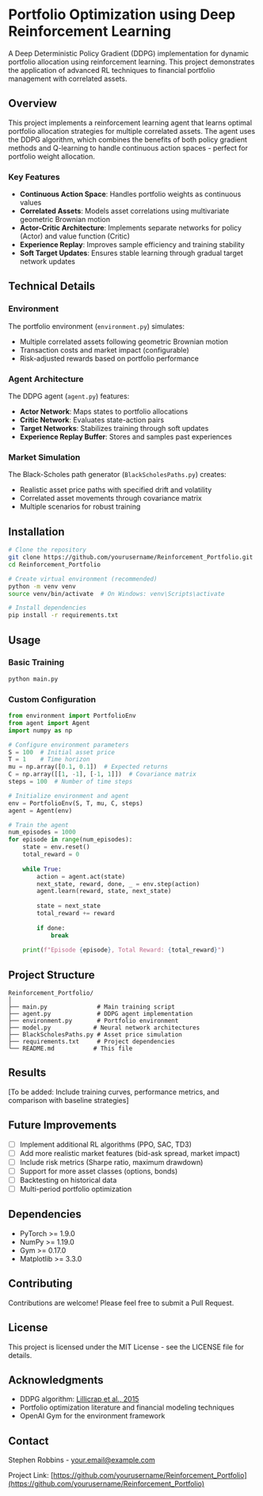 # Portfolio Optimization using Deep Reinforcement Learning

A Deep Deterministic Policy Gradient (DDPG) implementation for dynamic portfolio allocation using reinforcement learning. This project demonstrates the application of advanced RL techniques to financial portfolio management with correlated assets.

## Overview

This project implements a reinforcement learning agent that learns optimal portfolio allocation strategies for multiple correlated assets. The agent uses the DDPG algorithm, which combines the benefits of both policy gradient methods and Q-learning to handle continuous action spaces - perfect for portfolio weight allocation.

### Key Features

- **Continuous Action Space**: Handles portfolio weights as continuous values
- **Correlated Assets**: Models asset correlations using multivariate geometric Brownian motion
- **Actor-Critic Architecture**: Implements separate networks for policy (Actor) and value function (Critic)
- **Experience Replay**: Improves sample efficiency and training stability
- **Soft Target Updates**: Ensures stable learning through gradual target network updates

## Technical Details

### Environment
The portfolio environment (`environment.py`) simulates:
- Multiple correlated assets following geometric Brownian motion
- Transaction costs and market impact (configurable)
- Risk-adjusted rewards based on portfolio performance

### Agent Architecture
The DDPG agent (`agent.py`) features:
- **Actor Network**: Maps states to portfolio allocations
- **Critic Network**: Evaluates state-action pairs
- **Target Networks**: Stabilizes training through soft updates
- **Experience Replay Buffer**: Stores and samples past experiences

### Market Simulation
The Black-Scholes path generator (`BlackScholesPaths.py`) creates:
- Realistic asset price paths with specified drift and volatility
- Correlated asset movements through covariance matrix
- Multiple scenarios for robust training

## Installation

```bash
# Clone the repository
git clone https://github.com/yourusername/Reinforcement_Portfolio.git
cd Reinforcement_Portfolio

# Create virtual environment (recommended)
python -m venv venv
source venv/bin/activate  # On Windows: venv\Scripts\activate

# Install dependencies
pip install -r requirements.txt
```

## Usage

### Basic Training

```python
python main.py
```

### Custom Configuration

```python
from environment import PortfolioEnv
from agent import Agent
import numpy as np

# Configure environment parameters
S = 100  # Initial asset price
T = 1    # Time horizon
mu = np.array([0.1, 0.1])  # Expected returns
C = np.array([[1, -1], [-1, 1]])  # Covariance matrix
steps = 100  # Number of time steps

# Initialize environment and agent
env = PortfolioEnv(S, T, mu, C, steps)
agent = Agent(env)

# Train the agent
num_episodes = 1000
for episode in range(num_episodes):
    state = env.reset()
    total_reward = 0
    
    while True:
        action = agent.act(state)
        next_state, reward, done, _ = env.step(action)
        agent.learn(reward, state, next_state)
        
        state = next_state
        total_reward += reward
        
        if done:
            break
    
    print(f"Episode {episode}, Total Reward: {total_reward}")
```

## Project Structure

```
Reinforcement_Portfolio/
│
├── main.py              # Main training script
├── agent.py             # DDPG agent implementation
├── environment.py       # Portfolio environment
├── model.py            # Neural network architectures
├── BlackScholesPaths.py # Asset price simulation
├── requirements.txt     # Project dependencies
└── README.md           # This file
```

## Results

[To be added: Include training curves, performance metrics, and comparison with baseline strategies]

## Future Improvements

- [ ] Implement additional RL algorithms (PPO, SAC, TD3)
- [ ] Add more realistic market features (bid-ask spread, market impact)
- [ ] Include risk metrics (Sharpe ratio, maximum drawdown)
- [ ] Support for more asset classes (options, bonds)
- [ ] Backtesting on historical data
- [ ] Multi-period portfolio optimization

## Dependencies

- PyTorch >= 1.9.0
- NumPy >= 1.19.0
- Gym >= 0.17.0
- Matplotlib >= 3.3.0

## Contributing

Contributions are welcome! Please feel free to submit a Pull Request.

## License

This project is licensed under the MIT License - see the LICENSE file for details.

## Acknowledgments

- DDPG algorithm: [Lillicrap et al., 2015](https://arxiv.org/abs/1509.02971)
- Portfolio optimization literature and financial modeling techniques
- OpenAI Gym for the environment framework

## Contact

Stephen Robbins - [your.email@example.com](mailto:your.email@example.com)

Project Link: [https://github.com/yourusername/Reinforcement_Portfolio](https://github.com/yourusername/Reinforcement_Portfolio)